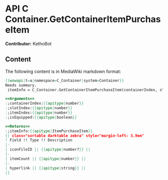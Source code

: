 # API C Container.GetContainerItemPurchaseItem

**Contributor:** KethoBot

## Content

The following content is in MediaWiki markdown format:

```mediawiki
{{wowapi|t=a|namespace=C_Container|system=Container}}
Needs summary.
 itemInfo = C_Container.GetContainerItemPurchaseItem(containerIndex, slotIndex, itemIndex, isEquipped)

==Arguments==
:;containerIndex:{{apitype|number}}
:;slotIndex:{{apitype|number}}
:;itemIndex:{{apitype|number}}
:;isEquipped:{{apitype|boolean}}

==Returns==
:;itemInfo:{{apitype|ItemPurchaseItem}}
{| class="sortable darktable zebra" style="margin-left: 3.9em"
! Field !! Type !! Description
|-
| iconFileID || {{apitype|number?}} || 
|-
| itemCount || {{apitype|number}} || 
|-
| hyperlink || {{apitype|string}} || 
|}
```